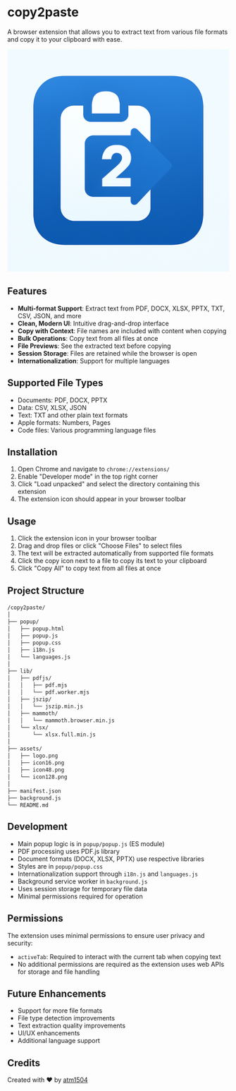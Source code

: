 # copy2paste

A browser extension that allows you to extract text from various file formats and copy it to your clipboard with ease.

![copy2paste logo](assets/logo.png)

## Features

- **Multi-format Support**: Extract text from PDF, DOCX, XLSX, PPTX, TXT, CSV, JSON, and more
- **Clean, Modern UI**: Intuitive drag-and-drop interface
- **Copy with Context**: File names are included with content when copying
- **Bulk Operations**: Copy text from all files at once
- **File Previews**: See the extracted text before copying
- **Session Storage**: Files are retained while the browser is open
- **Internationalization**: Support for multiple languages

## Supported File Types

- Documents: PDF, DOCX, PPTX
- Data: CSV, XLSX, JSON
- Text: TXT and other plain text formats
- Apple formats: Numbers, Pages
- Code files: Various programming language files

## Installation

1. Open Chrome and navigate to `chrome://extensions/`
2. Enable "Developer mode" in the top right corner
3. Click "Load unpacked" and select the directory containing this extension
4. The extension icon should appear in your browser toolbar

## Usage

1. Click the extension icon in your browser toolbar
2. Drag and drop files or click "Choose Files" to select files
3. The text will be extracted automatically from supported file formats
4. Click the copy icon next to a file to copy its text to your clipboard
5. Click "Copy All" to copy text from all files at once

## Project Structure

```
/copy2paste/
│
├── popup/
│   ├── popup.html
│   ├── popup.js
│   ├── popup.css
│   ├── i18n.js
│   └── languages.js
│
├── lib/
│   ├── pdfjs/
│   │   ├── pdf.mjs
│   │   └── pdf.worker.mjs
│   ├── jszip/
│   │   └── jszip.min.js
│   ├── mammoth/
│   │   └── mammoth.browser.min.js
│   └── xlsx/
│       └── xlsx.full.min.js
│
├── assets/
│   ├── logo.png
│   ├── icon16.png
│   ├── icon48.png
│   └── icon128.png
│
├── manifest.json
├── background.js
└── README.md
```

## Development

- Main popup logic is in `popup/popup.js` (ES module)
- PDF processing uses PDF.js library
- Document formats (DOCX, XLSX, PPTX) use respective libraries
- Styles are in `popup/popup.css`
- Internationalization support through `i18n.js` and `languages.js`
- Background service worker in `background.js`
- Uses session storage for temporary file data
- Minimal permissions required for operation

## Permissions

The extension uses minimal permissions to ensure user privacy and security:

- `activeTab`: Required to interact with the current tab when copying text
- No additional permissions are required as the extension uses web APIs for storage and file handling

## Future Enhancements

- Support for more file formats
- File type detection improvements
- Text extraction quality improvements
- UI/UX enhancements
- Additional language support

## Credits

Created with ❤️ by [atm1504](https://github.com/atm1504)

